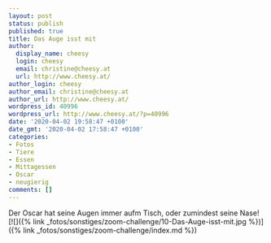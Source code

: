 ```yaml
---
layout: post
status: publish
published: true
title: Das Auge isst mit
author:
  display_name: cheesy
  login: cheesy
  email: christine@cheesy.at
  url: http://www.cheesy.at/
author_login: cheesy
author_email: christine@cheesy.at
author_url: http://www.cheesy.at/
wordpress_id: 40996
wordpress_url: http://www.cheesy.at/?p=40996
date: '2020-04-02 19:58:47 +0100'
date_gmt: '2020-04-02 17:58:47 +0100'
categories:
- Fotos
- Tiere
- Essen
- Mittagessen
- Oscar
- neugierig
comments: []
---
```

Der Oscar hat seine Augen immer aufm Tisch, oder zumindest seine Nase!
[![]({% link _fotos/sonstiges/zoom-challenge/10-Das-Auge-isst-mit.jpg %})]({% link _fotos/sonstiges/zoom-challenge/index.md %})
